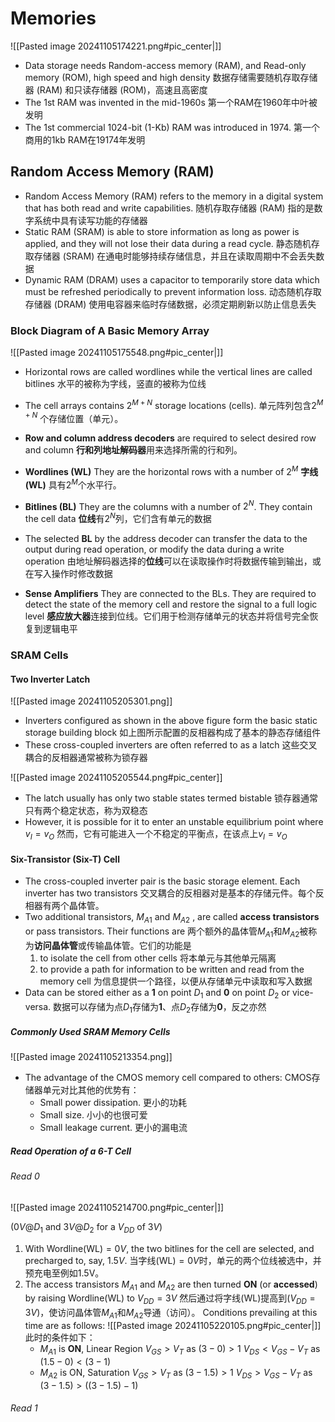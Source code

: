 # Memories

![[Pasted image 20241105174221.png#pic_center|]]

- Data storage needs Random-access memory (RAM), and Read-only memory (ROM), high speed and high density
  数据存储需要随机存取存储器 (RAM) 和只读存储器 (ROM)，高速且高密度
- The 1st RAM was invented in the mid-1960s
  第一个RAM在1960年中叶被发明
- The 1st commercial 1024-bit (1-Kb) RAM was introduced in 1974.
  第一个商用的1kb RAM在19174年发明

## Random Access Memory (RAM)

- Random Access Memory (RAM) refers to the memory in a digital system that has both read and write capabilities.
  随机存取存储器 (RAM) 指的是数字系统中具有读写功能的存储器
- Static RAM (SRAM) is able to store information as long as power is applied, and they will not lose their data during a read cycle.
  静态随机存取存储器 (SRAM) 在通电时能够持续存储信息，并且在读取周期中不会丢失数据
- Dynamic RAM (DRAM) uses a capacitor to temporarily store data which must be refreshed periodically to prevent information loss.
  动态随机存取存储器 (DRAM) 使用电容器来临时存储数据，必须定期刷新以防止信息丢失

### Block Diagram of A Basic Memory Array

![[Pasted image 20241105175548.png#pic_center|]]
- Horizontal rows are called wordlines while the vertical lines are called bitlines
  水平的被称为字线，竖直的被称为位线
- The cell arrays contains $2^{M+N}$ storage locations (cells).
  单元阵列包含$2^{M+N}$ 个存储位置（单元）。

- **Row and column address decoders** are required to select desired row and column
  **行和列地址解码器**用来选择所需的行和列。
- **Wordlines (WL)** They are the horizontal rows with a number of $2^M$
  **字线 (WL)** 具有$2^M$个水平行。
- **Bitlines (BL)** They are the columns with a number of $2^N$. They contain the cell data
  **位线**有$2^N$列，它们含有单元的数据
- The selected **BL** by the address decoder can transfer the data to the output during read operation, or modify the data during a write operation
  由地址解码器选择的**位线**可以在读取操作时将数据传输到输出，或在写入操作时修改数据
- **Sense Amplifiers** They are connected to the BLs. They are required to detect the state of the memory cell and restore the signal to a full logic level
  **感应放大器**连接到位线。它们用于检测存储单元的状态并将信号完全恢复到逻辑电平

### SRAM Cells

#### Two Inverter Latch

![[Pasted image 20241105205301.png]]
- Inverters configured as shown in the above figure form the basic static storage building block
  如上图所示配置的反相器构成了基本的静态存储组件
- These cross-coupled inverters are often referred to as a latch
  这些交叉耦合的反相器通常被称为锁存器

![[Pasted image 20241105205544.png#pic_center]]
- The latch usually has only two stable states termed bistable
  锁存器通常只有两个稳定状态，称为双稳态
- However, it is possible for it to enter an unstable equilibrium point where $v_I=v_O$
  然而，它有可能进入一个不稳定的平衡点，在该点上$v_I=v_O$

#### Six-Transistor (Six-T) Cell

- The cross-coupled inverter pair is the basic storage element. Each inverter has two transistors
  交叉耦合的反相器对是基本的存储元件。每个反相器有两个晶体管。
- Two additional transistors, $M_{A1}$ and $M_{A2}$ , are called **access transistors** or pass transistors. Their functions are
  两个额外的晶体管$M_{A1}$和$M_{A2}$被称为**访问晶体管**或传输晶体管。它们的功能是
	1. to isolate the cell from other cells
	   将本单元与其他单元隔离
	2. to provide a path for information to be written and read from the memory cell
	   为信息提供一个路径，以便从存储单元中读取和写入数据
- Data can be stored either as a **1** on point $D_1$ and **0** on point $D_2$ or vice-versa.
  数据可以存储为点$D_1$存储为**1**、点$D_2$存储为**0**，反之亦然

##### Commonly Used SRAM Memory Cells

![[Pasted image 20241105213354.png]]

- The advantage of the CMOS memory cell compared to others:
  CMOS存储器单元对比其他的优势有：
	- Small power dissipation.
	  更小的功耗
	- Small size.
	  小小的也很可爱
	- Small leakage current.
	  更小的漏电流

##### Read Operation of a 6-T Cell

###### Read 0

![[Pasted image 20241105214700.png#pic_center|]]

($0V@D_1$ and $3V@D_2$ for a $V_{DD}$ of $3V$)
1. With $\text{Wordline}(\text{WL})=0V$, the two bitlines for the cell are selected, and precharged to, say, $1.5V$.
   当$\text{字线}(\text{WL})=0V$时，单元的两个位线被选中，并预充电至例如1.5V。
2. The access transistors $M_{A1}$ and $M_{A2}$ are then turned **ON** (or **accessed**) by raising Wordline(WL) to $V_{DD}=3V$
   然后通过将字线(WL)提高到$(V_{DD}=3V)$，使访问晶体管$M_{A1}$和$M_{A2}$导通（访问）。
   Conditions prevailing at this time are as follows:
   ![[Pasted image 20241105220105.png#pic_center|]]
   此时的条件如下：
	- $M_{A1}$ is **ON**, Linear Region
	  $V_{GS}>V_T$ as $(3-0)>1$
	  $V_{DS}<V_{GS}-V_T$ as $(1.5-0)<(3-1)$
	- $M_{A2}$ is ON, Saturation
	  $V_{GS}>V_T$ as $(3-1.5)>1$
	  $V_{DS}>V_{GS}-V_T$ as $(3-1.5)>\left(\left(3-1.5\right)-1\right)$

###### Read 1